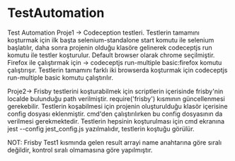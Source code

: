 # TestAutomation
Test Automation
Proje1 -> Codeception testleri. Testlerin tamamını koşturmak için ilk başta selenium-standalone start komutu ile selenium başlatılır, daha sonra 
projenin olduğu klasöre gelinerek codeceptjs run komutu ile testler koşturulur. Default browser olarak chrome seçilmiştir. 
Firefox ile çalıştırmak için -> codeceptjs run-multiple basic:firefox komutu çalıştırışır.
Testlerin tamamını farklı iki browserda koşturmak için codeceptjs run-multiple basic komutu çalıştırılır.


Proje2-> Frisby testlerini koşturabilmek için scriptlerin içerisinde frisby'nin localde bulunduğu path verilmiştir. require('frisby') kısmının güncellenmesi gerekebilir. Testlerin koşabilmesi 
için projenin oluşturulduğu klasör içerisine config dosyası eklenmiştir. cmd'den çalıştırılırken bu config dosyasının da verilmesi gerekmektedir. Testlerin hepsinin koşturulması için 
cmd ekranına jest --config jest_config.js yazılmalıdır, testlerin koştuğu görülür. 

NOT: Frisby Test1 kısmında gelen result arrayi name anahtarına göre sıralı değildir, kontrol sıralı olmamasına göre yapılmıştır.
